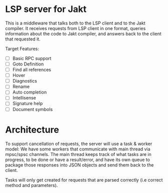# LSP server for Jakt

This is a middleware that talks both to the LSP client and to the Jakt compiler. It receives
requests from LSP client in one format, queries information about the code to Jakt compiler,
and answers back to the client that requested it.

Target Features:

- [ ] Basic RPC support
- [ ] Goto Definition
- [ ] Find all references
- [ ] Hover
- [ ] Diagnostics
- [ ] Rename
- [ ] Auto completion
- [ ] Intellisense
- [ ] Signature help
- [ ] Document symbols

# Architecture

To support cancellation of requests, the server will use a task & worker model:
We have some workers that communicate with main thread via mpsc/spsc channels. The main
thread keeps track of what tasks are in progress, to be done or have a result/error, and have its
own queue to package those responses into JSON objects and send them back to the client.

Tasks will only get created for requests that are parsed correctly (i.e correct method and parameters).
